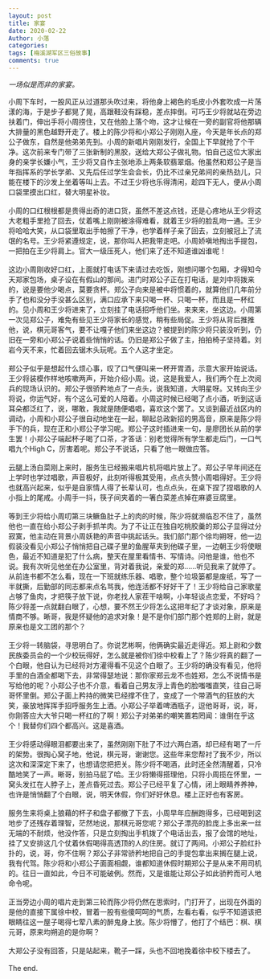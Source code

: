 ```yaml
---
layout: post
title: 家宴
date: 2020-02-22
Author: 小落
categories: 
tags: [梅溪湖军区三俗故事]
comments: true
--- 
```

*一场似是而非的家宴。*<br>
<!-- more -->

小周下车时，一股风正从过道那头吹过来，将他身上褐色的毛皮小外套吹成一片荡漾的海，于是步子都晃了晃，高跟鞋没有踩稳，差点摔倒。可巧王少将就站在旁边扶着门，伸出手将小周捞住，又在他脸上落个吻，这才让候在一旁的副官将他那辆大排量的黑色越野开走了。楼上的陈少将和小郑公子刚刚入座，今天是年长点的郑公子做东，自然是他弟弟先到。小周的新唱片刚刚发行，全国上下早就抢了个干净。这次前来专门带了三张新制的黑胶，送给大郑公子做礼物。怕自己这位大家出身的亲学长嫌小气，王少将又自作主张地添上两条软翡翠烟。他虽然和郑公子是当年指挥系的学长学弟、又先后任过学生会会长，仍比不过亲兄弟间的亲热劲儿，只能在楼下的沙发上坐着等叫上去。不过王少将也乐得清闲，趁四下无人，便从小周口袋里摸出口红，替大明星补妆。<br><br>
小周的口红根根都是贵得出奇的进口货，虽然不差这点钱，还是心疼地从王少将这大老粗手里抢了回去，仗着嘴上刚刚被涂得难看，就着王少将的脸乱吻一通。王少将哈哈大笑，从口袋里取出手帕擦了干净，也学着样子亲了回去，立刻被冠上了流氓的名号。王少将紧遵规定，说，那你叫人把我带走吧。小周娇嗔地掏出手提包，一把拍在王少将肩上。官大一级压死人，他们来了还不知道谁凶谁呢！<br><br>
这边小周刚收好口红，上面就打电话下来请过去吃饭，刚想问哪个包厢，才得知今天郑家包场，桌子设在有假山的那间。进门时郑公子正在打电话，是刘中将拨来的，说是要他少喝点，莫要贪杯。郑公子向来是被中将惯着的，就算他们几年前分手了也和没分手没甚么区别，满口应承下来只喝一杯、只喝一杯，而且是一杯红的。见小周和王少将进来了，立刻挂了电话招呼他们坐。来来来，坐这边。小周第一次见郑公子，难免有些见王少将家长的感觉，稍有些局促。王少将从背后推推他，说，棋元哥客气，要不让嘎子他们来坐这边？被提到的陈少将只装没听到，仍旧在一旁和小郑公子说着些悄悄的话。仍旧是郑公子做了主，拍拍椅子坚持着。刘岩今天不来，忙着回去锯木头玩呢。五个人这才坐定。<br><br>
郑公子似乎是想起什么烦心事，叹了口气便叫来一杯开胃酒，示意大家开始说话。王少将装模作样地咳嗽两声，开始介绍小周。说，这是我爱人，我们两个在上次阅兵的现场认识的。郑公子很骄矜地点了一点头，说我知道，大明星呀。又转向王少将说，你运气好，有个这么可爱的人陪着。小周这时候已经喝了点小酒，听到这话耳朵都泛红了，说，哪敢，我就是随便唱唱，喜欢这个罢了。又谈到最近战区内的调动，小周和小郑公子很自动地坐在一起，聊起总政新招的男高音，原来是陈少将手下的兵，现在正和小郑公子学习呢。郑公子这时插进来一句，是廖团长从前的学生罢！小郑公子端起杯子喝了口茶，才答话：别老觉得所有学生都走后门，一口气唱九个High C，厉害着呢。郑公子不说话，只看了他一眼做应答。<br><br>
云腿上汤白菜刚上来时，服务生已经搬来唱片机将唱片放上了。郑公子早年间还在上学时也学过唱歌，声音极好，此刻听得极其受用，点点头赞小周唱得好。王少将也就高兴起来，似乎是自家情人得了长辈认可，也点点头，在桌下捏了捏唱歌的人小指上的尾戒。小周手一抖，筷子间夹着的一箸白菜差点掉在麻婆豆腐里。<br><br>
等到王少将给小周叨第三块鳜鱼肚子上的肉的时候，陈少将就濒临忍不住了，虽然他也一直在给小郑公子剥手抓羊肉。为了不让正在独自吃桃胶羹的郑公子显得过分寂寞，他主动在背景小周妖艳的声音中挑起话头。我们部门那个徐均朔呀，他一边假装没看见小郑公子悄悄把自己碟子里的鱼腥草夹到他碟子里，一边朝王少将使眼色，最近不知道是犯了什么病，整天在屋里看情书、写情诗。问他是谁，他也不说。我有次听见他坐在办公室里，背对着我说，亲爱的郑……听见我来了就停了。从前连书都不怎么看，现在一下班就练乐器、唱歌，整个垃圾篓都是废纸，写了一半就撕，后勤部的同志都来点名骂我，他连活都不好好干了！王少将给自己家歌星占够了鱼肉，才把筷子放下说，你老找人家茬干啥啊，小年轻谈点恋爱，不好吗？陈少将差一点就翻白眼了，心想，要不然王少将怎么这把年纪了才谈对象，原来是情商不够。晰哥，我是怀疑他的追求对象！是不是你们部门那个姓郑的上尉，就是原来也是文工团的那个？<br><br>
王少将一转脑袋，寻思明白了。你说艺彬啊，他俩确实最近走得近。郑上尉和少数民族委员会的一个少校玩得好，怎么就是被你们徐中校看上了？陈少将真的翻了一个白眼，他自认为已经将对方灌得看不见这个白眼了。王少将的确没有看见，他将手里的白酒全都喝下去，非常得瑟地说：那你家郑云龙不也姓郑，怎么不说情书是写给他的呢？小郑公子也不介意，看着自己男友浮上青色的脸嗤嗤直笑，往自己哥哥怀里倒。郑公子面上矜持的微笑已经撑不住了，变成了一个带酒气的狂放的大笑，豪放地挥挥手招呼服务生上酒。小郑公子举着啤酒瓶子，逗他哥哥，说，哥，你刚答应大大爷只喝一杯红的了啊！郑公子对弟弟的嘲笑置若罔闻：谁倒在乎这个！我替你们四个都高兴。这是喜酒。<br><br>
王少将感动得眼泪都要出来了，虽然刚刚下肚了不过六两白酒，却已经有喝了一斤的架势。很掏心窝子地，他说，棋元哥，谢谢您。这些年来您帮衬了我不少，所以这次和深深定下来了，也想请您把把关。陈少将不喝酒，此时还全然清醒着，只冷酷地笑了一声。晰哥，别拍马屁了哈。王少将懒得搭理他，只将小周揽在怀里，一窝头发扛在人脖子上，差点昏死过去。郑公子已经平复了心情，闭上眼睛养养神，也许是悄悄翻了个白眼，说，明天休假，你们好好休息。楼上正好也有客房。<br><br>
服务生来将桌上狼藉的杯子和盘子都撤了下去，小周早年应酬跑得多，已经喝到这地步了还残存着理智，茫然地说，那棋元哥您呢？郑公子漂亮的脸庞上多出来一丝无端的不耐烦，他没作答，只是立刻掏出手机拨了个电话出去，报了会馆的地址，挂了又安排这几个仗着休假喝得高透顶的人的住房。就订了两间。小郑公子脸红扑扑的，说，哥，你不住啊？郑公子非常骄矜地把自己的手提包拿出来搁在腿上说，我有代驾。陈少将和小郑公子面面相觑，谁都知道休假时期郑公子是从来不用司机的。往日一直如此，今日不可能破例。然而，又是谁能让郑公子如此骄矜而可人地命令呢。<br><br>
正当旁边小周的唱片走到第三轮而陈少将仍然在思索时，门打开了，出现在外面的是他的直接下属徐中校，冒着一股有些傻呵呵的气质，左看右看，似乎不知道该把眼睛往这一屋子喝得七荤八素的醉鬼身上放。陈少将懵了，他打了个结巴：棋、棋元哥，原来均朔追的是你啊？<br><br>
大郑公子没有回答，只是站起来，靴子一踩，头也不回地挽着徐中校下楼去了。<br><br>
The end.<br>
